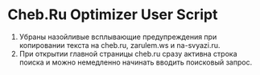 Cheb.Ru Optimizer User Script
==========================

1. Убраны назойливые всплывающие предупреждения при копировании текста на cheb.ru, zarulem.ws и na-svyazi.ru.
2. При открытии главной страницы cheb.ru сразу активна строка поиска и можно немедленно начинать вводить поисковый запрос.